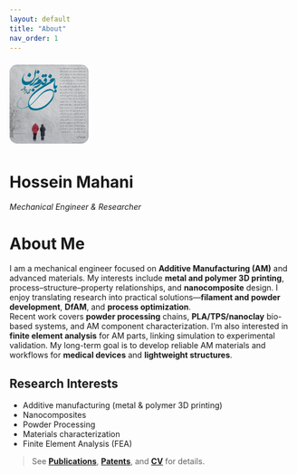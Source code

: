 ```yaml
---
layout: default
title: "About"
nav_order: 1
---
```


<img src="/assets/img/headshot.jpg" alt="Hossein Mahani" style="max-width:140px;border-radius:14px;margin:8px 0;">

# Hossein Mahani
*Mechanical Engineer & Researcher*

# About Me
I am a mechanical engineer focused on **Additive Manufacturing (AM)** and advanced materials.  My interests include **metal and polymer 3D printing**, process–structure–property relationships, and **nanocomposite** design.  I enjoy translating research into practical solutions—**filament and powder development**, **DfAM**, and **process optimization**.  
Recent work covers **powder processing** chains, **PLA/TPS/nanoclay** bio-based systems, and AM component characterization.  I’m also interested in **finite element analysis** for AM parts, linking simulation to experimental validation.   My long-term goal is to develop reliable AM materials and workflows for **medical devices** and **lightweight structures**.



## Research Interests
- Additive manufacturing (metal & polymer 3D printing)  
- Nanocomposites  
- Powder Processing  
- Materials characterization  
- Finite Element Analysis (FEA)




> See **[Publications](/publications)**, **[Patents](/patents)**, and **[CV](/cv)** for details.
